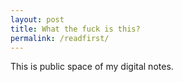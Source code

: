```yaml
---
layout: post
title: What the fuck is this?
permalink: /readfirst/
---
```


This is public space of my digital notes.
